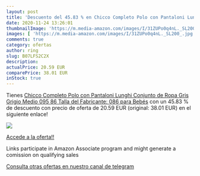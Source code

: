 ```yaml
---
layout: post
title: 'Descuento del 45.83 % en Chicco Completo Polo con Pantaloni Lungh'
date: 2020-11-24 13:26:01
thumbnailImage: 'https://m.media-amazon.com/images/I/31ZUPo0q4nL._SL200_.jpg'
images: [ 'https://m.media-amazon.com/images/I/31ZUPo0q4nL._SL200_.jpg' ]
comments: true
category: ofertas
author: ring
slug: B07LFS2C2X
description:
actualPrice: 20.59 EUR
comparePrice: 38.01 EUR
inStock: true
---
```


Tienes [Chicco Completo Polo con Pantaloni Lunghi Conjunto de Ropa  Gris  Grigio Medio 095   86  Talla del Fabricante: 086  para Bebés](https://www.amazon.es/dp/B07LFS2C2X/?tag=redken-21) con un 45.83 % de descuento con precio de oferta de 20.59 EUR (original: 38.01 EUR) en el siguiente enlace!

[![](https://m.media-amazon.com/images/I/31ZUPo0q4nL._SL200_.jpg)](https://www.amazon.es/dp/B07LFS2C2X/?tag=redken-21)

[Accede a la oferta!!](https://www.amazon.es/dp/B07LFS2C2X/?tag=redken-21)

Links participate in Amazon Associate program and might generate a comission on qualifying sales

[Consulta otras ofertas en nuestro canal de telegram](https://t.me/s/ofertas25)
